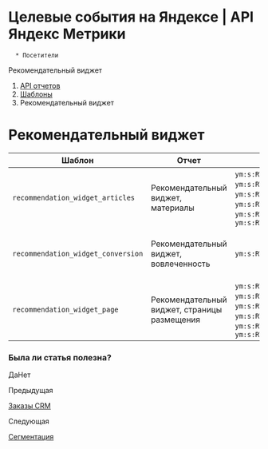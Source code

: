 # Целевые события на Яндексе | API Яндекс Метрики

      * Посетители
Рекомендательный виджет

  1. [API отчетов](../index.md)
  2. [Шаблоны](../presets.md)
  3. Рекомендательный виджет

# Рекомендательный виджет

**Шаблон** |  **Отчет** |  **Группировки** |  **Метрики**  
---|---|---|---  
`recommendation_widget_articles` |  Рекомендательный виджет, материалы |  `ym:s:RWArticleURLPathLevel1Hash`, `ym:s:RWArticleURLPathLevel2Hash`, `ym:s:RWArticleURLPathLevel3Hash`, `ym:s:RWArticleURLPathLevel4Hash`, `ym:s:RWArticleURLPathLevel5Hash`, `ym:s:RWArticleURLHash` |  `ym:s:users`, `ym:s:rwArticleShows`, `ym:s:rwArticleClicks`, `ym:s:rwArticleVisibility`, `ym:s:rwArticleCTR`  
`recommendation_widget_conversion` |  Рекомендательный виджет, вовлеченность |  `ym:s:RWConversion` |  `ym:s:visits`, `ym:s:users`, `ym:s:rwClicksSum`, `ym:s:pageDepth`, `ym:s:avgVisitDurationSeconds`, `ym:s:yanRevenuePerVisit`  
`recommendation_widget_page` |  Рекомендательный виджет, страницы размещения |  `ym:s:RWURLPathLevel1Hash`, `ym:s:RWURLPathLevel2Hash`, `ym:s:RWURLPathLevel3Hash`, `ym:s:RWURLPathLevel4Hash`, `ym:s:RWURLPathLevel5Hash`, `ym:s:RWURLHash` |  `ym:s:visits`, `ym:s:users`, `ym:s:rwShows`, `ym:s:rwClicksSum`, `ym:s:rwVisibility`, `ym:s:rwCTR`  
  
### Была ли статья полезна?

ДаНет

Предыдущая

[Заказы CRM](preset_cdp_orders.md)

Следующая

[Сегментация](../segmentation.md)